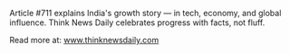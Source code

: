 Article #711 explains India's growth story — in tech, economy, and global influence. Think News Daily celebrates progress with facts, not fluff.

Read more at: www.thinknewsdaily.com